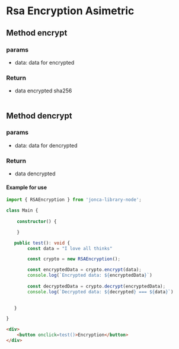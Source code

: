 # Rsa Encryption Asimetric


## Method encrypt
### params
- data: data for encrypted
### Return
- data encrypted sha256
<br><br>

## Method dencrypt
### params
- data: data for dencrypted
### Return
- data dencrypted


#### Example for use
```ts
import { RSAEncryption } from 'jonca-library-node';

class Main {
    
    constructor() {

    }

   public test(): void {
        const data = "I love all thinks"

        const crypto = new RSAEncryption();

        const encryptedData = crypto.encrypt(data);
        console.log(`Encrypted data: ${encryptedData}`)
        
        const decryptedData = crypto.decrypt(encryptedData);
        console.log(`Decrypted data: ${decrypted} === ${data}`)

        
   }

}
```

```html
<div>
    <button onclick=test()>Encryption</button>
</div>
```

